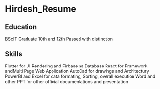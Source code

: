 # Hirdesh_Resume

## Education
BScIT Graduate
10th and 12th Passed with distinction

## Skills
Flutter for UI Rendering and Firbase as Database
React for Framework andMulti Page Web Application
AutoCad for drawings and Architectury
PowerBI and Excel for data formating, Sorting, overall execution
Word and other PPT for other official documentations and presentation



